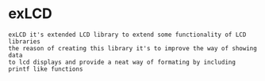 # exLCD
    exLCD it's extended LCD library to extend some functionality of LCD libraries
    the reason of creating this library it's to improve the way of showing data
    to lcd displays and provide a neat way of formating by including printf like functions
